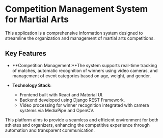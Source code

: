 
# Competition Management System for Martial Arts

This application is a comprehensive information system designed to streamline the organization and management of martial arts competitions.

## Key Features

- **Competition Management:**The system supports real-time tracking of matches, automatic recognition of winners using video cameras, and management of event categories based on age, weight, and gender.
- **Technology Stack:**

  - Frontend built with React and Material UI.
  - Backend developed using Django REST Framework.
  - Video processing for winner recognition integrated with camera systems via MediaPipe and OpenCV.

This platform aims to provide a seamless and efficient environment for both athletes and organizers, enhancing the competitive experience through automation and transparent communication.
